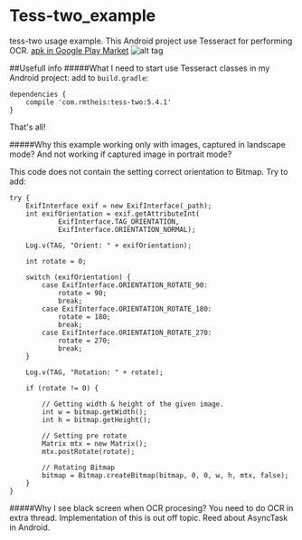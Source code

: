 # Tess-two_example
tess-two usage example. This Android project use Tesseract for performing OCR. 
[apk in Google Play Market](https://play.google.com/store/apps/details?id=com.ashomok.tesseractsample)
![alt tag](http://s32.postimg.org/dzcyc1fet/image.png)


##Usefull info
#####What I need to start use Tesseract classes in my Android project:
add to ```build.gradle```:

```
dependencies {
    compile 'com.rmtheis:tess-two:5.4.1'
}
```

That's all!

#####Why this example working only with images, captured in landscape mode? And not working if captured image in portrait mode?

This code does not contain the setting correct orientation to Bitmap. Try to add:
```
try {
    ExifInterface exif = new ExifInterface(_path);
    int exifOrientation = exif.getAttributeInt(
            ExifInterface.TAG_ORIENTATION,
            ExifInterface.ORIENTATION_NORMAL);

    Log.v(TAG, "Orient: " + exifOrientation);

    int rotate = 0;

    switch (exifOrientation) {
        case ExifInterface.ORIENTATION_ROTATE_90:
            rotate = 90;
            break;
        case ExifInterface.ORIENTATION_ROTATE_180:
            rotate = 180;
            break;
        case ExifInterface.ORIENTATION_ROTATE_270:
            rotate = 270;
            break;
    }

    Log.v(TAG, "Rotation: " + rotate);

    if (rotate != 0) {

        // Getting width & height of the given image.
        int w = bitmap.getWidth();
        int h = bitmap.getHeight();

        // Setting pre rotate
        Matrix mtx = new Matrix();
        mtx.postRotate(rotate);

        // Rotating Bitmap
        bitmap = Bitmap.createBitmap(bitmap, 0, 0, w, h, mtx, false);
    }
}
```

#####Why I see black screen when OCR procesing?
You need to do OCR in extra thread. Implementation of this is out off topic. Reed about AsyncTask in Android.
